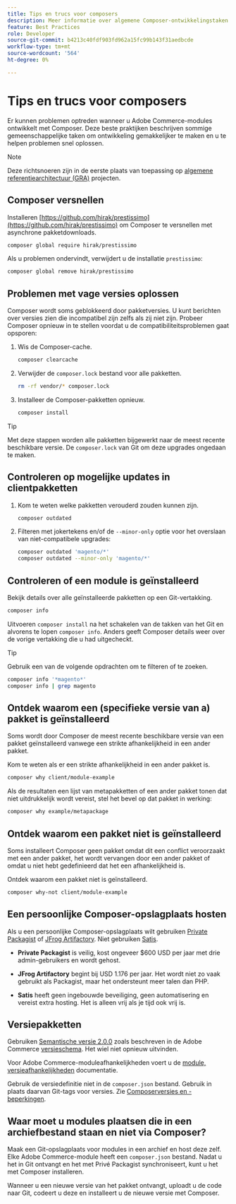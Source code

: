 ```yaml
---
title: Tips en trucs voor composers
description: Meer informatie over algemene Composer-ontwikkelingstaken en richtlijnen voor het snel oplossen van problemen.
feature: Best Practices
role: Developer
source-git-commit: b4213c40fdf903fd962a15fc99b143f31aedbcde
workflow-type: tm+mt
source-wordcount: '564'
ht-degree: 0%

---
```



# Tips en trucs voor composers

Er kunnen problemen optreden wanneer u Adobe Commerce-modules ontwikkelt met Composer. Deze beste praktijken beschrijven sommige gemeenschappelijke taken om ontwikkeling gemakkelijker te maken en u te helpen problemen snel oplossen.

>[!NOTE]
>
>Deze richtsnoeren zijn in de eerste plaats van toepassing op [algemene referentiearchitectuur (GRA)](../overview.md) projecten.

## Composer versnellen

Installeren [https://github.com/hirak/prestissimo](https://github.com/hirak/prestissimo) om Composer te versnellen met asynchrone pakketdownloads.

```bash
composer global require hirak/prestissimo
```

Als u problemen ondervindt, verwijdert u de installatie `prestissimo`:

```bash
composer global remove hirak/prestissimo
```

## Problemen met vage versies oplossen

Composer wordt soms geblokkeerd door pakketversies. U kunt berichten over versies zien die incompatibel zijn zelfs als zij niet zijn. Probeer Composer opnieuw in te stellen voordat u de compatibiliteitsproblemen gaat opsporen:

1. Wis de Composer-cache.

   ```bash
   composer clearcache
   ```

1. Verwijder de `composer.lock` bestand voor alle pakketten.

   ```bash
   rm -rf vendor/* composer.lock
   ```

1. Installeer de Composer-pakketten opnieuw.

   ```bash
   composer install
   ```

>[!TIP]
>
>Met deze stappen worden alle pakketten bijgewerkt naar de meest recente beschikbare versie. De `composer.lock` van Git om deze upgrades ongedaan te maken.

## Controleren op mogelijke updates in clientpakketten

1. Kom te weten welke pakketten verouderd zouden kunnen zijn.

   ```bash
   composer outdated
   ```

1. Filteren met jokertekens en/of de `--minor-only` optie voor het overslaan van niet-compatibele upgrades:

   ```bash
   composer outdated 'magento/*'
   composer outdated --minor-only 'magento/*'
   ```

## Controleren of een module is geïnstalleerd

Bekijk details over alle geïnstalleerde pakketten op een Git-vertakking.

```bash
composer info
```

Uitvoeren `composer install` na het schakelen van de takken van het Git en alvorens te lopen `composer info`. Anders geeft Composer details weer over de vorige vertakking die u had uitgecheckt.

>[!TIP]
>
>Gebruik een van de volgende opdrachten om te filteren of te zoeken.
>
>```bash
>composer info '*magento*'
>composer info | grep magento
>```

## Ontdek waarom een (specifieke versie van a) pakket is geïnstalleerd

Soms wordt door Composer de meest recente beschikbare versie van een pakket geïnstalleerd vanwege een strikte afhankelijkheid in een ander pakket.

Kom te weten als er een strikte afhankelijkheid in een ander pakket is.

```bash
composer why client/module-example
```

Als de resultaten een lijst van metapakketten of een ander pakket tonen dat niet uitdrukkelijk wordt vereist, stel het bevel op dat pakket in werking:

```bash
composer why example/metapackage
```

## Ontdek waarom een pakket niet is geïnstalleerd

Soms installeert Composer geen pakket omdat dit een conflict veroorzaakt met een ander pakket, het wordt vervangen door een ander pakket of omdat u niet hebt gedefinieerd dat het een afhankelijkheid is.

Ontdek waarom een pakket niet is geïnstalleerd.

```bash
composer why-not client/module-example
```

## Een persoonlijke Composer-opslagplaats hosten

Als u een persoonlijke Composer-opslagplaats wilt gebruiken [Private Packagist](https://packagist.com/) of [JFrog Artifactory](https://jfrog.com/integration/php-composer-repository/). Niet gebruiken [Satis](https://github.com/composer/satis).

- **Private Packagist** is veilig, kost ongeveer $600 USD per jaar met drie admin-gebruikers en wordt gehost.

- **JFrog Artifactory** begint bij USD 1.176 per jaar. Het wordt niet zo vaak gebruikt als Packagist, maar het ondersteunt meer talen dan PHP.

- **Satis** heeft geen ingebouwde beveiliging, geen automatisering en vereist extra hosting. Het is alleen vrij als je tijd ook vrij is.

## Versiepakketten

Gebruiken [Semantische versie 2.0.0](https://semver.org/spec/v2.0.0.html) zoals beschreven in de Adobe Commerce [versieschema](https://developer.adobe.com/commerce/php/development/versioning/). Het wiel niet opnieuw uitvinden.

Voor Adobe Commerce-moduleafhankelijkheden voert u de [module, versieafhankelijkheden](https://developer.adobe.com/commerce/php/development/versioning/dependencies/) documentatie.

Gebruik de versiedefinitie niet in de `composer.json` bestand. Gebruik in plaats daarvan Git-tags voor versies. Zie [Composerversies en -beperkingen](https://getcomposer.org/doc/articles/versions.md#versions-and-constraints).

## Waar moet u modules plaatsen die in een archiefbestand staan en niet via Composer?

Maak een Git-opslagplaats voor modules in een archief en host deze zelf. Elke Adobe Commerce-module heeft een `composer.json` bestand. Nadat u het in Git ontvangt en het met Privé Packagist synchroniseert, kunt u het met Composer installeren.

Wanneer u een nieuwe versie van het pakket ontvangt, uploadt u de code naar Git, codeert u deze en installeert u de nieuwe versie met Composer.
